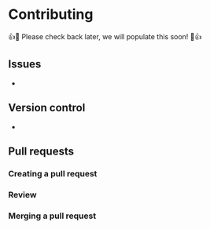 # Contributing

:+1::tada: Please check back later, we will populate this soon! :tada::+1:

## Issues

* 

## Version control

* 

## Pull requests

### Creating a pull request

### Review

### Merging a pull request
